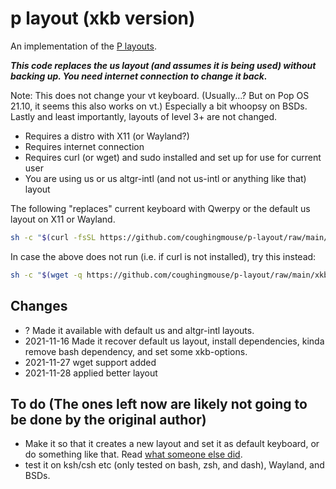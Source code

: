 # p layout (xkb version)

An implementation of the [P layouts](https://github.com/coughingmouse/p-layout).

***This code replaces the us layout (and assumes it is being used) without backing up. You need internet connection to change it back.***

Note: This does not change your vt keyboard. (Usually...? But on Pop OS 21.10, it seems this also works on vt.) Especially a bit whoopsy on BSDs. Lastly and least importantly, layouts of level 3+ are not changed.

* Requires a distro with X11 (or Wayland?)
* Requires internet connection
* Requires curl (or wget) and sudo installed and set up for use for current user
* You are using us or us altgr-intl (and not us-intl or anything like that) layout

The following "replaces" current keyboard with Qwerpy or the default us layout on X11 or Wayland.

```sh
sh -c "$(curl -fsSL https://github.com/coughingmouse/p-layout/raw/main/xkb-version/install.sh)"
```

In case the above does not run (i.e. if curl is not installed), try this instead:

```sh
sh -c "$(wget -q https://github.com/coughingmouse/p-layout/raw/main/xkb-version/install.sh -O -)"
```

## Changes

* ? Made it available with default us and altgr-intl layouts.
* 2021-11-16 Made it recover default us layout, install dependencies, kinda remove bash dependency, and set some xkb-options.
* 2021-11-27 wget support added
* 2021-11-28 applied better layout

## To do (The ones left now are likely not going to be done by the original author)

* Make it so that it creates a new layout and set it as default keyboard, or do something like that. Read [what someone else did](https://github.com/rgeber/xkb-layout-us-intl-de).
* test it on ksh/csh etc (only tested on bash, zsh, and dash), Wayland, and BSDs.
